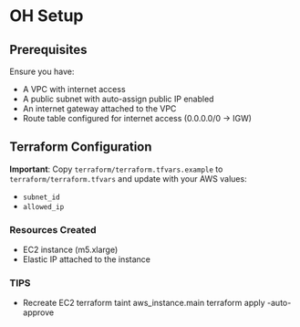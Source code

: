 # OH Setup

## Prerequisites

Ensure you have:
- A VPC with internet access
- A public subnet with auto-assign public IP enabled
- An internet gateway attached to the VPC
- Route table configured for internet access (0.0.0.0/0 → IGW)

## Terraform Configuration

**Important**: Copy `terraform/terraform.tfvars.example` to `terraform/terraform.tfvars` and update with your AWS values:
- `subnet_id`
- `allowed_ip`

### Resources Created
- EC2 instance (m5.xlarge)
- Elastic IP attached to the instance


### TIPS
- Recreate EC2
terraform taint aws_instance.main
terraform apply -auto-approve


